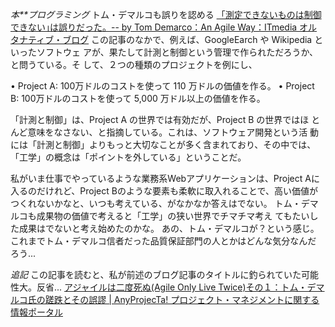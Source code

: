*本**プログラミング* トム・デマルコも誤りを認める
 [「測定できないものは制御できない｣は誤りだった。-- by Tom Demarco：An Agile Way：ITmedia オルタナティブ・ブログ](http://blogs.itmedia.co.jp/hiranabe/2009/07/---by-tom-demar.html)
 この記事のなかで、例えば、GoogleEarch や Wikipedia といったソフトウェ
 アが、果たして計測と制御という管理で作られただろうか、と問うている。そ
 して、２つの種類のプロジェクトを例にし、

  • Project A: 100万ドルのコストを使って 110 万ドルの価値を作る。
  • Project B: 100万ドルのコストを使って 5,000 万ドル以上の価値を作る。

 「計測と制御」は、Project A の世界では有効だが、Project B の世界ではほ
 とんど意味をなさない、と指摘している。これは、ソフトウェア開発という活
 動には「計測と制御」よりもっと大切なことが多く含まれており、その中では、
 「工学」の概念は「ポイントを外している」ということだ。

私がいま仕事でやっているような業務系Webアプリケーションは、Project Aに
入るのだけれど、Project Bのような要素も柔軟に取入れることで、高い価値が
つくれないかなと、いつも考えている、がなかなか答えはでない。
トム・デマルコも成果物の価値で考えると「工学」の狭い世界でチマチマ考え
てもたいした成果はでないと考え始めたのかな。
あの、トム・デマルコが？という感じ。
これまでトム・デマルコ信者だった品質保証部門の人とかはどんな気分なんだ
ろう...

*追記*
この記事を読むと、私が前述のブログ記事のタイトルに釣られていた可能性大。反省...
 [アジャイルは二度死ぬ(Agile Only Live Twice)その１：トム・デマルコ氏の蹉跌とその誤謬  | AnyProjecTa! プロジェクト・マネジメントに関する情報ポータル](http://www.anyprojecta.com/project/265.html)
